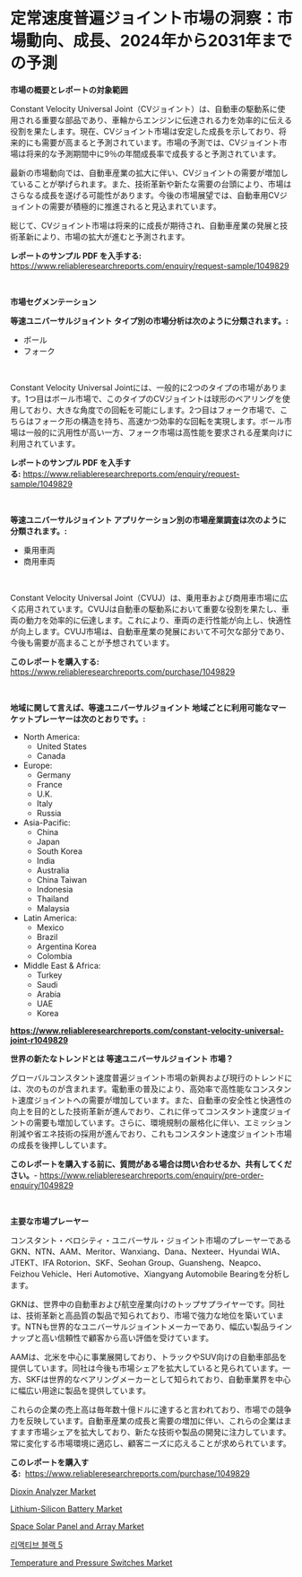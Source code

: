 <p><h1>定常速度普遍ジョイント市場の洞察：市場動向、成長、2024年から2031年までの予測</h1></p><p><strong>市場の概要とレポートの対象範囲</strong></p>
<p><p>Constant Velocity Universal Joint（CVジョイント）は、自動車の駆動系に使用される重要な部品であり、車輪からエンジンに伝達される力を効率的に伝える役割を果たします。現在、CVジョイント市場は安定した成長を示しており、将来的にも需要が高まると予測されています。市場の予測では、CVジョイント市場は将来的な予測期間中に9％の年間成長率で成長すると予測されています。</p><p>最新の市場動向では、自動車産業の拡大に伴い、CVジョイントの需要が増加していることが挙げられます。また、技術革新や新たな需要の台頭により、市場はさらなる成長を遂げる可能性があります。今後の市場展望では、自動車用CVジョイントの需要が積極的に推進されると見込まれています。</p><p>総じて、CVジョイント市場は将来的に成長が期待され、自動車産業の発展と技術革新により、市場の拡大が進むと予測されます。</p></p>
<p><strong>レポートのサンプル PDF を入手する:</strong> <a href="https://www.reliableresearchreports.com/enquiry/request-sample/1049829">https://www.reliableresearchreports.com/enquiry/request-sample/1049829</a></p>
<p>&nbsp;</p>
<p><strong>市場セグメンテーション</strong></p>
<p><strong>等速ユニバーサルジョイント タイプ別の市場分析は次のように分類されます。:</strong></p>
<p><ul><li>ボール</li><li>フォーク</li></ul></p>
<p>&nbsp;</p>
<p><p>Constant Velocity Universal Jointには、一般的に2つのタイプの市場があります。1つ目はボール市場で、このタイプのCVジョイントは球形のベアリングを使用しており、大きな角度での回転を可能にします。2つ目はフォーク市場で、こちらはフォーク形の構造を持ち、高速かつ効率的な回転を実現します。ボール市場は一般的に汎用性が高い一方、フォーク市場は高性能を要求される産業向けに利用されています。</p></p>
<p><strong>レポートのサンプル PDF を入手する:</strong>&nbsp;<a href="https://www.reliableresearchreports.com/enquiry/request-sample/1049829">https://www.reliableresearchreports.com/enquiry/request-sample/1049829</a></p>
<p>&nbsp;</p>
<p><strong> 等速ユニバーサルジョイント アプリケーション別の市場産業調査は次のように分類されます。:</strong></p>
<p><ul><li>乗用車両</li><li>商用車両</li></ul></p>
<p>&nbsp;</p>
<p><p>Constant Velocity Universal Joint（CVUJ）は、乗用車および商用車市場に広く応用されています。CVUJは自動車の駆動系において重要な役割を果たし、車両の動力を効率的に伝達します。これにより、車両の走行性能が向上し、快適性が向上します。CVUJ市場は、自動車産業の発展において不可欠な部分であり、今後も需要が高まることが予想されています。</p></p>
<p><strong>このレポートを購入する:</strong>&nbsp; <a href="https://www.reliableresearchreports.com/purchase/1049829">https://www.reliableresearchreports.com/purchase/1049829</a></p>
<p>&nbsp;</p>
<p><strong>地域に関して言えば、等速ユニバーサルジョイント 地域ごとに利用可能なマーケットプレーヤーは次のとおりです。:</strong></p>
<p><ul>
    <li>
        North America:
        <ul>
            <li>United States</li>
            <li>Canada</li>
        </ul>
    </li>
    <li>
        Europe:
        <ul>
            <li>Germany</li>
            <li>France</li>
            <li>U.K.</li>
            <li>Italy</li>
            <li>Russia</li>
        </ul>
    </li>
    <li>
        Asia-Pacific:
        <ul>
            <li>China</li>
            <li>Japan</li>
            <li>South Korea</li>
            <li>India</li>
            <li>Australia</li>
            <li>China Taiwan</li>
            <li>Indonesia</li>
            <li>Thailand</li>
            <li>Malaysia</li>
        </ul>
    </li>
    <li>
        Latin America:
        <ul>
            <li>Mexico</li>
            <li>Brazil</li>
            <li>Argentina Korea</li>
            <li>Colombia</li>
        </ul>
    </li>
    <li>
        Middle East & Africa:
        <ul>
            <li>Turkey</li>
            <li>Saudi</li>
            <li>Arabia</li>
            <li>UAE</li>
            <li>Korea</li>
        </ul>
    </li>
    </ul></p>
<p><strong><a href="https://www.reliableresearchreports.com/constant-velocity-universal-joint-r1049829">https://www.reliableresearchreports.com/constant-velocity-universal-joint-r1049829</a></strong>&nbsp;</p>
<p><strong>世界の新たなトレンドとは 等速ユニバーサルジョイント 市場？</strong></p>
<p><p>グローバルコンスタント速度普遍ジョイント市場の新興および現行のトレンドには、次のものが含まれます。電動車の普及により、高効率で高性能なコンスタント速度ジョイントへの需要が増加しています。また、自動車の安全性と快適性の向上を目的とした技術革新が進んでおり、これに伴ってコンスタント速度ジョイントの需要も増加しています。さらに、環境規制の厳格化に伴い、エミッション削減や省エネ技術の採用が進んでおり、これもコンスタント速度ジョイント市場の成長を後押ししています。</p></p>
<p><strong>このレポートを購入する前に、質問がある場合は問い合わせるか、共有してください。</strong>- <a href="https://www.reliableresearchreports.com/enquiry/pre-order-enquiry/1049829">https://www.reliableresearchreports.com/enquiry/pre-order-enquiry/1049829</a></p>
<p>&nbsp;</p>
<p><strong>主要な市場プレーヤー</strong></p>
<p><p>コンスタント・ベロシティ・ユニバーサル・ジョイント市場のプレーヤーであるGKN、NTN、AAM、Meritor、Wanxiang、Dana、Nexteer、Hyundai WIA、JTEKT、IFA Rotorion、SKF、Seohan Group、Guansheng、Neapco、Feizhou Vehicle、Heri Automotive、Xiangyang Automobile Bearingを分析します。</p><p>GKNは、世界中の自動車および航空産業向けのトップサプライヤーです。同社は、技術革新と高品質の製品で知られており、市場で強力な地位を築いています。NTNも世界的なユニバーサルジョイントメーカーであり、幅広い製品ラインナップと高い信頼性で顧客から高い評価を受けています。</p><p>AAMは、北米を中心に事業展開しており、トラックやSUV向けの自動車部品を提供しています。同社は今後も市場シェアを拡大していると見られています。一方、SKFは世界的なベアリングメーカーとして知られており、自動車業界を中心に幅広い用途に製品を提供しています。</p><p>これらの企業の売上高は毎年数十億ドルに達すると言われており、市場での競争力を反映しています。自動車産業の成長と需要の増加に伴い、これらの企業はますます市場シェアを拡大しており、新たな技術や製品の開発に注力しています。常に変化する市場環境に適応し、顧客ニーズに応えることが求められています。</p></p>
<p><strong>このレポートを購入する:</strong>&nbsp;&nbsp;<a href="https://www.reliableresearchreports.com/purchase/1049829">https://www.reliableresearchreports.com/purchase/1049829</a></p>
<p><p><a href="https://github.com/Hazelklievgspy6vdcsmu106w/Market-Research-Report-List-2/blob/main/dioxin-analyzer-market.md">Dioxin Analyzer Market</a></p><p><a href="https://www.linkedin.com/pulse/lithium-silicon-battery-market-size-cagr-trends-2024-2030-brainorm-ywtdf?trackingId=2kGaDvReQVq5kyJ%2B701sfQ%3D%3D">Lithium-Silicon Battery Market</a></p><p><a href="https://www.linkedin.com/pulse/space-solar-panel-array-market-analysis-its-cagr-segmentation-bv19c?trackingId=qNkR5l%2FAysFChHv1WSTEXw%3D%3D">Space Solar Panel and Array Market</a></p><p><a href="https://github.com/GabrielBlanda5656/Market-Research-Report-List-1/blob/main/422119426756.md">리액티브 블랙 5</a></p><p><a href="https://github.com/lubmix/Market-Research-Report-List-2/blob/main/temperature-and-pressure-switches-market.md">Temperature and Pressure Switches Market</a></p></p>